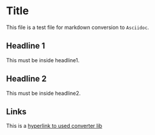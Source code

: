 # Title

This file is a test file for markdown conversion to `Asciidoc`.

## Headline 1
This must be inside headline1.

## Headline 2
This must be inside headline2.

## Links
This is a [hyperlink to used converter lib](https://github.com/bodiam/markdown-to-asciidoc)